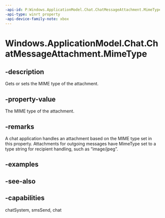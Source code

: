 ```yaml
---
-api-id: P:Windows.ApplicationModel.Chat.ChatMessageAttachment.MimeType
-api-type: winrt property
-api-device-family-note: xbox
---
```


<!-- Property syntax
public string MimeType { get;  set; }
-->

# Windows.ApplicationModel.Chat.ChatMessageAttachment.MimeType

## -description
Gets or sets the MIME type of the attachment.

## -property-value
The MIME type of the attachment.

## -remarks
A chat application handles an attachment based on the MIME type set in this property. Attachments for outgoing messages have MimeType set to a type string for recipient handling, such as “image/jpeg”.

## -examples

## -see-also

## -capabilities
chatSystem, smsSend, chat

